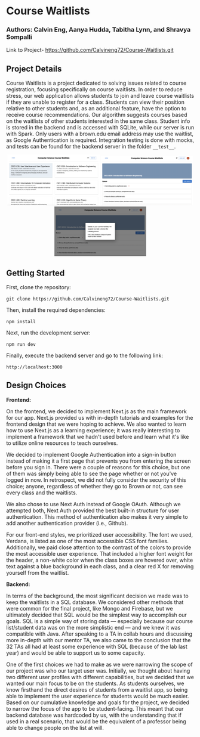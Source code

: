 Course Waitlists
=============
### Authors: Calvin Eng, Aanya Hudda, Tabitha Lynn, and Shravya Sompalli
Link to Project-
https://github.com/Calvineng72/Course-Waitlists.git
## Project Details
Course Waitlists is a project dedicated to solving issues related to course registration, focusing specifically on course waitlists. In order to reduce stress, our web application allows students to join and leave course waitlists if they are unable to register for a class. Students can view their position relative to other students and, as an additional feature, have the option to receive course recommendations. Our algorithm suggests courses based on the waitlists of other students interested in the same class. Student info is stored in the backend and is accessed with SQLite, while our server is run with Spark. Only users with a brown.edu email address may use the waitlist, as Google Authentication is required. Integration testing is done with mocks, and tests can be found for the backend server in the folder `__test__`.
<p align="center">
  <img src="project_screenshots/home_page.png"
       alt="Home Page"
       title="Home Page"
       style="display: inline-block; margin: 0 auto; width: 49%; height: 49%">
  <img src="project_screenshots/course_waitlist.png"
       alt="Home Page"
       title="Home Page"
       style="display: inline-block; margin: 0 auto; width: 49%; height: 49%">
  <img src="project_screenshots/course_recommendation.png"
       alt="Home Page"
       title="Home Page"
       style="display: inline-block; margin: 0 auto; width: 49%; height: 49%">
<p>
    
## Getting Started

First, clone the repository:

    git clone https://github.com/Calvineng72/Course-Waitlists.git
      
Then, install the required dependencies: 
 
    npm install
      
Next, run the development server:

    npm run dev
    
Finally, execute the backend server and go to the following link:

    http://localhost:3000
  
## Design Choices

**Frontend:**
  
On the frontend, we decided to implement Next.js as the main framework for our app. Next.js provided us with in-depth tutorials and examples for the frontend design that we were hoping to achieve. We also wanted to learn how to use Next.js as a learning experience; it was really interesting to implement a framework that we hadn't used before and learn what it's like to utilize online resources to teach ourselves. 

We decided to implement Google Authentication into a sign-in button instead of making it a first page that prevents you from entering the screen before you sign in. There were a couple of reasons for this choice, but one of them was simply being able to see the page whether or not you've logged in now. In retrospect, we did not fully consider the security of this choice; anyone, regardless of whether they go to Brown or not, can see every class and the waitlists.

We also chose to use Next Auth instead of Google OAuth. Although we attempted both, Next Auth provided the best built-in structure for user authentication. This method of authentication also makes it very simple to add another authentication provider (i.e., Github). 

For our front-end styles, we prioritized user accessibility. The font we used, Verdana, is listed as one of the most accessible CSS font families. Additionally, we paid close attention to the contrast of the colors to provide the most accessible user experience. That included a higher font weight for the header, a non-white color when the class boxes are hovered over, white text against a blue background in each class, and a clear red X for removing yourself from the waitlist.  

**Backend:**
  
In terms of the background, the most significant decision we made was to keep the waitlists in a SQL database. We considered other methods that were common for the final project, like Mongo and Firebase, but we ultimately decided that SQL would be the simplest way to accomplish our goals. SQL is a simple way of storing data — especially because our course list/student data was on the more simplistic end — and we knew it was compatible with Java. After speaking to a TA in collab hours and discussing more in-depth with our mentor TA, we also came to the conclusion that the 32 TAs all had at least some experience with SQL (because of the lab last year) and would be able to support us to some capacity. 

One of the first choices we had to make as we were narrowing the scope of our project was who our target user was. Initially, we thought about having two different user profiles with different capabilities, but we decided that we wanted our main focus to be on the students. As students ourselves, we know firsthand the direct desires of students from a waitlist app, so being able to implement the user experience for students would be much easier. Based on our cumulative knowledge and goals for the project, we decided to narrow the focus of the app to be student-facing. This meant that our backend database was hardcoded by us, with the understanding that if used in a real scenario, that would be the equivalent of a professor being able to change people on the list at will.
